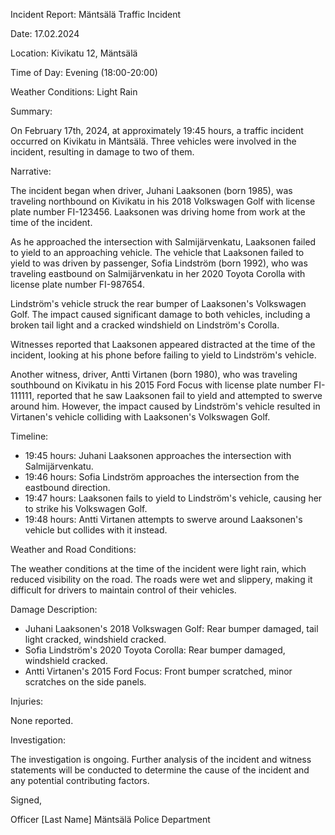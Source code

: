 Incident Report: Mäntsälä Traffic Incident

Date: 17.02.2024

Location: Kivikatu 12, Mäntsälä

Time of Day: Evening (18:00-20:00)

Weather Conditions: Light Rain

Summary:

On February 17th, 2024, at approximately 19:45 hours, a traffic incident occurred on Kivikatu in Mäntsälä. Three vehicles were involved in the incident, resulting in damage to two of them.

Narrative:

The incident began when driver, Juhani Laaksonen (born 1985), was traveling northbound on Kivikatu in his 2018 Volkswagen Golf with license plate number FI-123456. Laaksonen was driving home from work at the time of the incident.

As he approached the intersection with Salmijärvenkatu, Laaksonen failed to yield to an approaching vehicle. The vehicle that Laaksonen failed to yield to was driven by passenger, Sofia Lindström (born 1992), who was traveling eastbound on Salmijärvenkatu in her 2020 Toyota Corolla with license plate number FI-987654.

Lindström's vehicle struck the rear bumper of Laaksonen's Volkswagen Golf. The impact caused significant damage to both vehicles, including a broken tail light and a cracked windshield on Lindström's Corolla.

Witnesses reported that Laaksonen appeared distracted at the time of the incident, looking at his phone before failing to yield to Lindström's vehicle.

Another witness, driver, Antti Virtanen (born 1980), who was traveling southbound on Kivikatu in his 2015 Ford Focus with license plate number FI-111111, reported that he saw Laaksonen fail to yield and attempted to swerve around him. However, the impact caused by Lindström's vehicle resulted in Virtanen's vehicle colliding with Laaksonen's Volkswagen Golf.

Timeline:

* 19:45 hours: Juhani Laaksonen approaches the intersection with Salmijärvenkatu.
* 19:46 hours: Sofia Lindström approaches the intersection from the eastbound direction.
* 19:47 hours: Laaksonen fails to yield to Lindström's vehicle, causing her to strike his Volkswagen Golf.
* 19:48 hours: Antti Virtanen attempts to swerve around Laaksonen's vehicle but collides with it instead.

Weather and Road Conditions:

The weather conditions at the time of the incident were light rain, which reduced visibility on the road. The roads were wet and slippery, making it difficult for drivers to maintain control of their vehicles.

Damage Description:

* Juhani Laaksonen's 2018 Volkswagen Golf: Rear bumper damaged, tail light cracked, windshield cracked.
* Sofia Lindström's 2020 Toyota Corolla: Rear bumper damaged, windshield cracked.
* Antti Virtanen's 2015 Ford Focus: Front bumper scratched, minor scratches on the side panels.

Injuries:

None reported.

Investigation:

The investigation is ongoing. Further analysis of the incident and witness statements will be conducted to determine the cause of the incident and any potential contributing factors.

Signed,

Officer [Last Name]
Mäntsälä Police Department